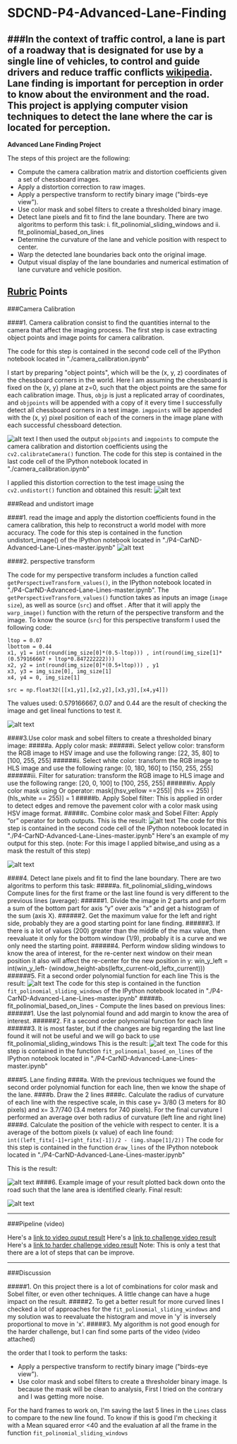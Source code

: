 # SDCND-P4-Advanced-Lane-Finding
###In the context of traffic control, a lane is part of a roadway that is designated for use by a single line of vehicles, to control and guide drivers and reduce traffic conflicts [wikipedia](https://en.wikipedia.org/wiki/Lane). Lane finding is important for perception in order to know about the environment and the road. This project is applying computer vision techniques to detect the lane where the car is located for perception. 
---

**Advanced Lane Finding Project**

The steps of this project are the following:

* Compute the camera calibration matrix and distortion coefficients given a set of chessboard images.
* Apply a distortion correction to raw images.
* Apply a perspective transform to rectify binary image ("birds-eye view").
* Use color mask and sobel filters to create a thresholded binary image.
* Detect lane pixels and fit to find the lane boundary. There are two algoritms to perform this task:
i.	fit_polinomial_sliding_windows and ii.	fit_polinomial_based_on_lines 
* Determine the curvature of the lane and vehicle position with respect to center.
* Warp the detected lane boundaries back onto the original image.
* Output visual display of the lane boundaries and numerical estimation of lane curvature and vehicle position.

[//]: # (Image References)

[image1]: ./images/corners.JPG "Corners"
[image2]: ./images/Undistorted_Image.JPG "Undistorted Image"
[image3]: ./images/Road_Undistorted_Image.jpg "Road Undistorted Image"
[image4]: ./images/birds_eye_view.JPG "birds eye view"
[image5]: ./images/color_mask_and_Sobel_Filters(mask).JPG "color mask and Sobel Filters"
[image6]: ./images/color_mask_and_Sobel_Filters.JPG "color mask and Sobel Filters"
[image7]: ./images/fit_polinomial_sliding_windows.JPG "fit_polinomial_sliding_windows"
[image8]: ./images/fit_polinomial_based_on_lines.JPG "fit_polinomial_based_on_lines"
[image9]: ./images/Lane_finding.JPG "Lane_finding"
[image10]: ./images/final_result.jpg "final_result"

[video1]: ./project_video.mp4 "Video"

## [Rubric](https://review.udacity.com/#!/rubrics/571/view) Points
###Camera Calibration

####1. Camera calibration consist to find the quantities internal to the camera that affect the imaging process. The first step is case extracting object points and image points for camera calibration.

The code for this step is contained in the second code cell of the IPython notebook located in "./camera_calibration.ipynb" 

I start by preparing "object points", which will be the (x, y, z) coordinates of the chessboard corners in the world. Here I am assuming the chessboard is fixed on the (x, y) plane at z=0, such that the object points are the same for each calibration image.  Thus, `objp` is just a replicated array of coordinates, and `objpoints` will be appended with a copy of it every time I successfully detect all chessboard corners in a test image.  `imgpoints` will be appended with the (x, y) pixel position of each of the corners in the image plane with each successful chessboard detection.  

![alt text][image1]
I then used the output `objpoints` and `imgpoints` to compute the camera calibration and distortion coefficients using the `cv2.calibrateCamera()` function.  The code for this step is contained in the last code cell of the IPython notebook located in "./camera_calibration.ipynb" 

I applied this distortion correction to the test image using the `cv2.undistort()` function and obtained this result: 
![alt text][image2]


###Read and undistort image

####1. read the image and apply the distortion coefficients found in the camera calibration, this help to reconstruct a world model with more accuracy.
The code for this step is contained in the function undistort_image() of the IPython notebook located in "./P4-CarND-Advanced-Lane-Lines-master.ipynb" 
![alt text][image3]

####2. perspective transform

The code for my perspective transform includes a function called `getPerspectiveTransform_values()`,  in the IPython notebook located in "./P4-CarND-Advanced-Lane-Lines-master.ipynb".  The `getPerspectiveTransform_values()` function takes as inputs an image (`image size`), as well as source (`src`) and offset .  After that it will apply the `warp_image()` function with the return of the perspective transform and  the image. 
To know the source (`src`) for this perspective transform I used the following code:
```
ltop = 0.07
lbottom = 0.44
x1, y1 = int(round(img_size[0]*(0.5-ltop))) , int(round(img_size[1]*(0.579166667 + ltop*0.847222222)))  
x2, y2 = int(round(img_size[0]*(0.5+ltop))) , y1
x3, y3 = img_size[0], img_size[1]
x4, y4 = 0, img_size[1]
        
src = np.float32([[x1,y1],[x2,y2],[x3,y3],[x4,y4]])

```

The values used: 0.579166667,  0.07 and 0.44 are the result of checking the image and get lineal functions to test it.

![alt text][image4]

####3.Use color mask and sobel filters to create a thresholded binary image: 
#####a.	Apply color mask:
######i.	Select yellow color: transform the RGB image to HSV image and use the following range: [22, 35, 80] to [100, 255, 255]
######ii.	Select white color: transform the RGB image to HLS image and use the following range: [0, 180, 160] to [150, 255, 255]
######iii.	Filter for saturation:  transform the RGB image to HLS image and use the following range: [20, 0, 100] to [100, 255, 255]
######iv.	Apply color mask using Or operator: mask[(hsv_yellow ==255)| (hls == 255) | (hls_white == 255)] = 1
#####b.	Apply Sobel filter: This is applied in order to detect edges and remove the pavement color with a color mask using HSV image format.
#####c.	Combine color mask and Sobel Filter: Apply “or” operator for both outputs. This is the result:
![alt text][image5]
The code for this step is contained in the second code cell of the IPython notebook located in "./P4-CarND-Advanced-Lane-Lines-master.ipynb" 
Here's an example of my output for this step.  (note: For this image I applied bitwise_and using as a mask the restult of this step)

![alt text][image6]


####4. Detect lane pixels and fit to find the lane boundary. There are two algoritms to perform this task:
#####a.	fit_polinomial_sliding_windows
Compute lines for the first frame or the last line found is very different to the previous lines (average):
######1.	Divide the image in 2 parts and perform a sum of the bottom part for axis “y” over axis “x” and get a histogram of the sum (axis X).
######2.	Get the maximum value for the left and right side, probably they are a good starting point for lane finding.
######3.	If there is a lot of values (200) greater than the middle of the max value, then reevaluate it only for the bottom window (1/9), probably it is a curve and we only need the starting point.
######4.	 Perform window sliding windows to know the area of interest, for the re-center next window on their mean position it also will affect the re-center for the new position in y:
win_y_left = int(win_y_left- (window_height-abs(leftx_current-old_leftx_current)))
######5.	Fit a second order polynomial function for each line
This is the result:
![alt text][image7]
The code for this step is contained in the function `fit_polinomial_sliding_windows` of the IPython notebook located in "./P4-CarND-Advanced-Lane-Lines-master.ipynb" 
#####b.	fit_polinomial_based_on_lines - Compute the lines based on previous lines:
######1.	Use the last polynomial found and add margin to know the area of interest.
######2.	Fit a second order polynomial function for each line
######3.	It is most faster, but if the changes are big regarding the last line found it will not be useful and we will go back to use fit_polinomial_sliding_windows
This is the result:
![alt text][image8]
The code for this step is contained in the function `fit_polinomial_based_on_lines` of the IPython notebook located in "./P4-CarND-Advanced-Lane-Lines-master.ipynb" 

####5.	Lane finding
####a.	With the previous techniques we found the second order polynomial function for each line, then we know the shape of the lane. 
####b.	Draw the 2 lines
####c.	Calculate the radius of curvature of each line with the respective scale, in this case y= 3/80 (3 meters for 80 pixels) and x= 3.7/740 (3.4 meters for 740 pixels). For the final curvature I performed an average over both radius  of curvature (left line and right line) 
####d. Calculate the position of the vehicle with respect to center. It is a average of the bottom pixels (x value) of each  line found:
`int((left_fitx[-1]+right_fitx[-1])/2 - (img.shape[1]/2))`
The code for this step  is contained in the function `draw_lines` of the IPython notebook located in "./P4-CarND-Advanced-Lane-Lines-master.ipynb" 

This is the result:

![alt text][image9]
####6. Example image of your result plotted back down onto the road such that the lane area is identified clearly. Final result:

![alt text][image10]


---

###Pipeline (video)

Here's a [link to video ouput result](./project_video_output.mp4)
Here's a [link to challenge video result](./challenge_video_output.mp4)
Here's a [link to harder challenge video result](./challenge_video_output.mp4) Note: This is only a test that there are a lot of steps that can be improve.

---

###Discussion

#####1. On this project there is a lot of combinations for color mask and Sobel filter, or even other techniques. A little change can have a huge impact on the result. 
#####2. To get a better result for more curved lines I checked a lot of approaches for the `fit_polinomial_sliding_windows` and my solution was to reevaluate the histogram and move in 'y' is inversely proportional to move in 'x'.
#####3. My algorithm is not good enough for the harder challenge, but I can find some parts of the video (video attached)

the order that I took to perform the tasks:
* Apply a perspective transform to rectify binary image ("birds-eye view").
* Use color mask and sobel filters to create a thresholder binary image.
Is because the mask will be clean to analysis, First I tried on the contrary and I was getting more noise.

For the hard frames to work on, I'm saving the last 5 lines in the `Lines` class to compare to the new line found. To know if this is good I'm checking it with a Mean squared error <40 and the evaluation af all the frame in the function `fit_polinomial_sliding_windows`

